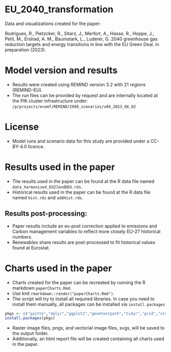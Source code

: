 # EU_2040_transformation

Data and visualizations created for the paper: 

Rodrigues, R., Pietzcker, R., Sitarz, J., Merfort, A., Hasse, R., Hoppe, J., Pehl, M., Ershad, A. M., Baumstark, L., Luderer, G. 2040 greenhouse gas reduction targets and energy transitions in line with the EU Green Deal. in preparation (2023). 

# Model version and results

- Results were created using REMIND version 3.2 with 21 regions (REMIND-EU).
- The run files can be provided by request and are internally located at the PIK cluster infrastructure under: `/p/projects/ecemf/REMIND/2040_scenarios/v04_2023_06_02` 

# License

- Model runs and scenario data for this study are provided under a CC-BY-4.0 licence.  

# Results used in the paper

- The results used in the paper can be found at the R data file named `data_harmonized_EU27andDEU.rds`.
- Historical results used in the paper can be found at the R data file named `hist.rds` and `addHist.rds`.

## Results post-processing:

- Paper results include an ex-post correction applied to emissions and Carbon management variables to reflect more closely EU-27 historical numbers. 
- Renewables share results are post-processed to fit historical values found at Eurostat.   

# Charts used in the paper

- Charts created for the paper can be recreated by running the R markdown `paperCharts.Rmd`.
- Use knit `rmarkdown::render("paperCharts.Rmd")`.
- The script will try to install all required libraries. In case you need to install them manually, all packages can be installed via `install.packages`

```R
pkgs <- c("quitte","dplyr","ggplot2","geomtextpath","tidyr","grid","stringr","gridExtra","ggrepel","kableExtra")
install.packages(pkgs)
```

- Raster image files, pngs, and vectorial image files, svgs, will be saved to the output folder.
- Additionally, an html report file will be created containing all charts used in the paper.

